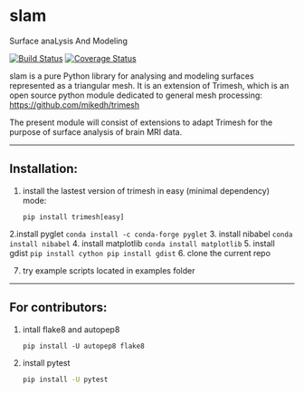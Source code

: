 # slam
Surface anaLysis And Modeling

[![Build Status](https://travis-ci.org/gauzias/slam.svg?branch=master)](https://travis-ci.org/gauzias/slam) 
[![Coverage Status](https://coveralls.io/repos/github/gauzias/slam/badge.svg?branch=master)](https://coveralls.io/github/gauzias/slam?branch=master)

slam is a pure Python library for analysing and modeling surfaces represented as a triangular mesh.
It is an extension of Trimesh, which is an open source python module dedicated to general mesh processing:
https://github.com/mikedh/trimesh

The present module will consist of extensions to adapt Trimesh for the purpose of surface analysis of brain MRI data.

------------------
Installation:
------------------

1. install the lastest version of trimesh in easy (minimal dependency) mode:
    ```
    pip install trimesh[easy]
    ```
2.install pyglet
    ```
    conda install -c conda-forge pyglet
    ```
3. install nibabel
    ```
    conda install nibabel
    ```
4. install matplotlib
    ```
    conda install matplotlib
    ```
5. install gdist
    ```
    pip install cython
    pip install gdist
    ```
6. clone the current repo

7. try example scripts located in examples folder



------------------
For contributors:
------------------

1. intall flake8 and autopep8
    ```
    pip install -U autopep8 flake8
   ```

2. install pytest
    ```bash
    pip install -U pytest 
    ```

